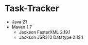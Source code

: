 # Task-Tracker
- Java 21
- Maven 1.7
  - Jackson FasterXML 2.19.1
  - Jackson JSR310 Datatype 2.19.1

